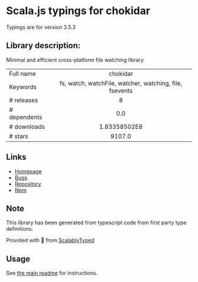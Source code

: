 
# Scala.js typings for chokidar

Typings are for version 3.5.3

## Library description:
Minimal and efficient cross-platform file watching library

|                    |                 |
| ------------------ | :-------------: |
| Full name          | chokidar |
| Keywords           | fs, watch, watchFile, watcher, watching, file, fsevents |
| # releases         | 8 |
| # dependents       | 0.0 |
| # downloads        | 1.83358502E8 |
| # stars            | 9107.0 |

## Links
- [Homepage](https://github.com/paulmillr/chokidar)
- [Bugs](https://github.com/paulmillr/chokidar/issues)
- [Repository](https://github.com/paulmillr/chokidar)
- [Npm](https://www.npmjs.com/package/chokidar)
    


## Note
This library has been generated from typescript code from first party type definitions.

Provided with :purple_heart: from [ScalablyTyped](https://github.com/oyvindberg/ScalablyTyped)

## Usage
See [the main readme](../../readme.md) for instructions.


